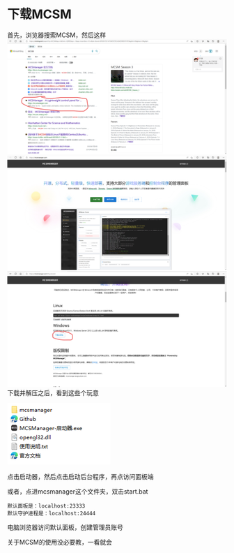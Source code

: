 # 下载MCSM

首先，浏览器搜索MCSM，然后这样![](/assets/MCSM2.png)![](/assets/MCSM3.png)![](/assets/MCSM4.png)下载并解压之后，看到这些个玩意

![](/assets/MCSM5.png)

点击启动器，然后点击启动后台程序，再点访问面板端

或者，点进mcsmanager这个文件夹，双击start.bat

```
默认面板是：localhost:23333
默认守护进程是：localhost:24444
```

电脑浏览器访问默认面板，创建管理员账号



关于MCSM的使用没必要教，一看就会

